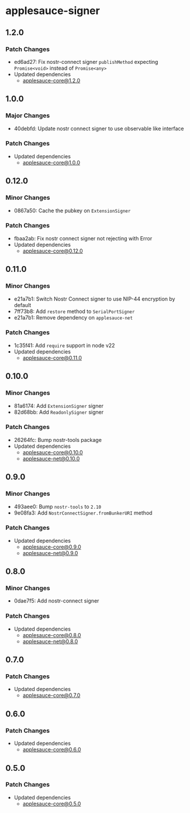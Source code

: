 # applesauce-signer

## 1.2.0

### Patch Changes

- ed6ad27: Fix nostr-connect signer `publishMethod` expecting `Promise<void>` instead of `Promise<any>`
- Updated dependencies
  - applesauce-core@1.2.0

## 1.0.0

### Major Changes

- 40debfd: Update nostr connect signer to use observable like interface

### Patch Changes

- Updated dependencies
  - applesauce-core@1.0.0

## 0.12.0

### Minor Changes

- 0867a50: Cache the pubkey on `ExtensionSigner`

### Patch Changes

- fbaa2ab: Fix nostr connect signer not rejecting with Error
- Updated dependencies
  - applesauce-core@0.12.0

## 0.11.0

### Minor Changes

- e21a7b1: Switch Nostr Connect signer to use NIP-44 encryption by default
- 7ff73b8: Add `restore` method to `SerialPortSigner`
- e21a7b1: Remove dependency on `applesauce-net`

### Patch Changes

- 1c35f41: Add `require` support in node v22
- Updated dependencies
  - applesauce-core@0.11.0

## 0.10.0

### Minor Changes

- 81a6174: Add `ExtensionSigner` signer
- 82d68bb: Add `ReadonlySigner` signer

### Patch Changes

- 26264fc: Bump nostr-tools package
- Updated dependencies
  - applesauce-core@0.10.0
  - applesauce-net@0.10.0

## 0.9.0

### Minor Changes

- 493aee0: Bump `nostr-tools` to `2.10`
- 9e08fa3: Add `NostrConnectSigner.fromBunkerURI` method

### Patch Changes

- Updated dependencies
  - applesauce-core@0.9.0
  - applesauce-net@0.9.0

## 0.8.0

### Minor Changes

- 0dae7f5: Add nostr-connect signer

### Patch Changes

- Updated dependencies
  - applesauce-core@0.8.0
  - applesauce-net@0.8.0

## 0.7.0

### Patch Changes

- Updated dependencies
  - applesauce-core@0.7.0

## 0.6.0

### Patch Changes

- Updated dependencies
  - applesauce-core@0.6.0

## 0.5.0

### Patch Changes

- Updated dependencies
  - applesauce-core@0.5.0
